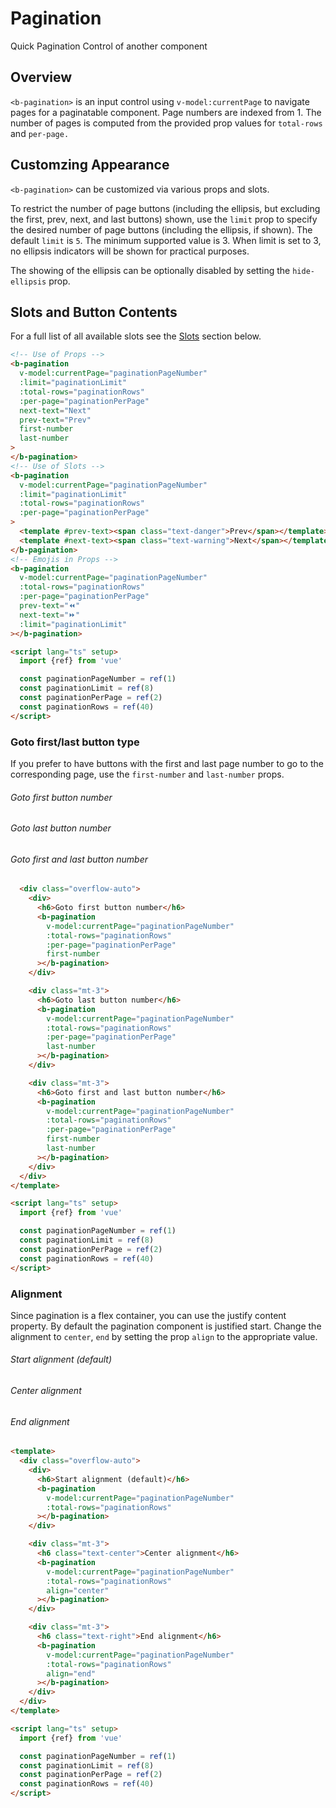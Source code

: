 # Pagination

Quick Pagination Control of another component

## Overview

`<b-pagination>` is an input control using `v-model:currentPage` to navigate pages for a paginatable component.
Page numbers are indexed from 1. The number of pages is computed from the provided prop values for `total-rows` and `per-page.`

## Customzing Appearance

`<b-pagination>` can be customized via various props and slots.

To restrict the number of page buttons (including the ellipsis, but excluding the first, prev, next, and last buttons) shown, use the `limit` prop to specify the desired number of page buttons (including the ellipsis, if shown). The default `limit` is `5`. The minimum supported value is 3. When limit is set to 3, no ellipsis indicators will be shown for practical purposes.

The showing of the ellipsis can be optionally disabled by setting the `hide-ellipsis` prop.

## Slots and Button Contents

For a full list of all available slots see the [Slots](#comp-ref-b-pagination-slots) section below.

<ClientOnly>
  <b-pagination
      v-model:currentPage="paginationPageNumber"
      :limit="paginationLimit"
      :total-rows="paginationRows"
      :per-page="paginationPerPage"
      next-text="Next"
      prev-text="Prev"
      first-number
      last-number
    >
    </b-pagination>
  <b-pagination
      v-model:currentPage="paginationPageNumber"
      :limit="paginationLimit"
      :total-rows="paginationRows"
      :per-page="paginationPerPage"
    >
      <template #prev-text><span class="text-danger">Prev</span></template>
      <template #next-text><span class="text-warning">Next</span></template>
    </b-pagination>
    
  <b-pagination
      v-model:currentPage="paginationPageNumber"
      :total-rows="paginationRows"
      :per-page="paginationPerPage"
      prev-text="⏪"
      next-text="⏩"
      :limit="paginationLimit"
    ></b-pagination>

</ClientOnly>

```html
<!-- Use of Props -->
<b-pagination
  v-model:currentPage="paginationPageNumber"
  :limit="paginationLimit"
  :total-rows="paginationRows"
  :per-page="paginationPerPage"
  next-text="Next"
  prev-text="Prev"
  first-number
  last-number
>
</b-pagination>
<!-- Use of Slots -->
<b-pagination
  v-model:currentPage="paginationPageNumber"
  :limit="paginationLimit"
  :total-rows="paginationRows"
  :per-page="paginationPerPage"
>
  <template #prev-text><span class="text-danger">Prev</span></template>
  <template #next-text><span class="text-warning">Next</span></template>
</b-pagination>
<!-- Emojis in Props -->
<b-pagination
  v-model:currentPage="paginationPageNumber"
  :total-rows="paginationRows"
  :per-page="paginationPerPage"
  prev-text="⏪"
  next-text="⏩"
  :limit="paginationLimit"
></b-pagination>

<script lang="ts" setup>
  import {ref} from 'vue'

  const paginationPageNumber = ref(1)
  const paginationLimit = ref(8)
  const paginationPerPage = ref(2)
  const paginationRows = ref(40)
</script>
```

### Goto first/last button type

If you prefer to have buttons with the first and last page number to go to the corresponding page,
use the `first-number` and `last-number` props.

<ClientOnly>

  <h6>Goto first button number</h6>
  <b-pagination
        v-model:currentPage="paginationPageNumber"
        :total-rows="paginationRows"
        :per-page="paginationPerPage"
        first-number
      ></b-pagination>
    <div class="mt-3">

  <h6>Goto last button number</h6>
  <b-pagination
        v-model:currentPage="paginationPageNumber"
        :total-rows="paginationRows"
        :per-page="paginationPerPage"
        last-number
      ></b-pagination>
</div>
    <div class="mt-3">

  <h6>Goto first and last button number</h6>
  <b-pagination
        v-model:currentPage="paginationPageNumber"
        :total-rows="paginationRows"
        :per-page="paginationPerPage"
        last-number
        first-number
      ></b-pagination>
</div>
      
</ClientOnly>

```html
  <div class="overflow-auto">
    <div>
      <h6>Goto first button number</h6>
      <b-pagination
        v-model:currentPage="paginationPageNumber"
        :total-rows="paginationRows"
        :per-page="paginationPerPage"
        first-number
      ></b-pagination>
    </div>

    <div class="mt-3">
      <h6>Goto last button number</h6>
      <b-pagination
        v-model:currentPage="paginationPageNumber"
        :total-rows="paginationRows"
        :per-page="paginationPerPage"
        last-number
      ></b-pagination>
    </div>

    <div class="mt-3">
      <h6>Goto first and last button number</h6>
      <b-pagination
        v-model:currentPage="paginationPageNumber"
        :total-rows="paginationRows"
        :per-page="paginationPerPage"
        first-number
        last-number
      ></b-pagination>
    </div>
  </div>
</template>

<script lang="ts" setup>
  import {ref} from 'vue'

  const paginationPageNumber = ref(1)
  const paginationLimit = ref(8)
  const paginationPerPage = ref(2)
  const paginationRows = ref(40)
</script>

```

### Alignment

Since pagination is a flex container, you can use the justify content property.
By default the pagination component is justified start. Change the alignment to `center`, `end`
by setting the prop `align` to the appropriate value.

<ClientOnly>
<div class="overflow-auto">
    <div>
        <h6>Start alignment (default)</h6>
        <b-pagination v-model:currentPage="paginationPageNumber" :per-page="paginationPerPage" :total-rows="paginationRows"></b-pagination>
    </div>
    <div class="mt-3">
        <h6 class="text-center">Center alignment</h6>
        <b-pagination v-model:currentPage="paginationPageNumber" :per-page="paginationPerPage" :total-rows="paginationRows" align="center"></b-pagination>
    </div>
      <div class="mt-3">
        <h6 class="text-end">End alignment</h6>
        <b-pagination v-model:currentPage="paginationPageNumber" :per-page="paginationPerPage" :total-rows="paginationRows" align="end"></b-pagination>
    </div>
  </div>
</ClientOnly>

```html
<template>
  <div class="overflow-auto">
    <div>
      <h6>Start alignment (default)</h6>
      <b-pagination
        v-model:currentPage="paginationPageNumber"
        :total-rows="paginationRows"
      ></b-pagination>
    </div>

    <div class="mt-3">
      <h6 class="text-center">Center alignment</h6>
      <b-pagination
        v-model:currentPage="paginationPageNumber"
        :total-rows="paginationRows"
        align="center"
      ></b-pagination>
    </div>

    <div class="mt-3">
      <h6 class="text-right">End alignment</h6>
      <b-pagination
        v-model:currentPage="paginationPageNumber"
        :total-rows="paginationRows"
        align="end"
      ></b-pagination>
    </div>
  </div>
</template>

<script lang="ts" setup>
  import {ref} from 'vue'

  const paginationPageNumber = ref(1)
  const paginationLimit = ref(8)
  const paginationPerPage = ref(2)
  const paginationRows = ref(40)
</script>
```

<script lang="ts" setup>
    import {ref} from 'vue'

    const paginationPageNumber = ref(1)
    const paginationLimit = ref(8)
    const paginationPerPage = ref(2)
    const paginationRows = ref(40)
</script>

<ComponentReference></ComponentReference>
